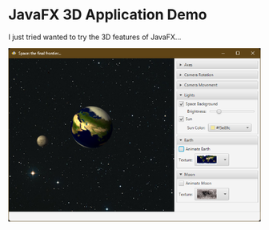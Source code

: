 # JavaFX 3D Application Demo

I just tried wanted to try the 3D features of JavaFX...

![Screen](doc/screen.png)
